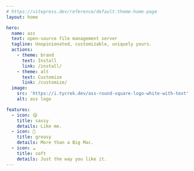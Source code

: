 ```yaml
---
# https://vitepress.dev/reference/default-theme-home-page
layout: home

hero:
  name: ass
  text: open-source file management server
  tagline: Unopinionated, customizable, uniquely yours.
  actions:
    - theme: brand
      text: Install
      link: /install/
    - theme: alt
      text: Customize
      link: /customize/
  image:
    src: 'https://i.tycrek.dev/ass-round-square-logo-white-with-text'
    alt: ass logo

features:
  - icon: 😋
    title: sassy
    details: Like me.
  - icon: 🍔
    title: greasy
    details: More than a Big Mac.
  - icon: ☁️
    title: soft
    details: Just the way you like it.
---
```


